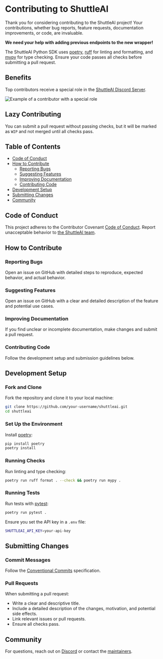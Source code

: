# Contributing to ShuttleAI

Thank you for considering contributing to the ShuttleAI project! Your contributions, whether bug reports, feature requests, documentation improvements, or code, are invaluable.

**We need your help with adding previous endpoints to the new wrapper!**

The ShuttleAI Python SDK uses [poetry](https://python-poetry.org/), [ruff](https://github.com/astral-sh/ruff) for linting and formatting, and [mypy](https://github.com/python/mypy) for type checking. Ensure your code passes all checks before submitting a pull request.

## Benefits
Top contributors receive a special role in the [ShuttleAI Discord Server](https://discord.gg/shuttleai).

![Example of a contributor with a special role](https://cdn.discordapp.com/attachments/1181912564553232444/1246701293523828817/image.png?ex=665d588e&is=665c070e&hm=5f0d1bfad1fbfad95076de6dc8616c177cd73d548c99537c5901d959121c42c8&)

## Lazy Contributing
You can submit a pull request without passing checks, but it will be marked as `WIP` and not merged until all checks pass.

## Table of Contents
- [Code of Conduct](#code-of-conduct)
- [How to Contribute](#how-to-contribute)
  - [Reporting Bugs](#reporting-bugs)
  - [Suggesting Features](#suggesting-features)
  - [Improving Documentation](#improving-documentation)
  - [Contributing Code](#contributing-code)
- [Development Setup](#development-setup)
- [Submitting Changes](#submitting-changes)
- [Community](#community)

## Code of Conduct
This project adheres to the Contributor Covenant [Code of Conduct](CODE_OF_CONDUCT.md). Report unacceptable behavior to [the ShuttleAI team](mailto:chris@shuttleai.app).

## How to Contribute

### Reporting Bugs
Open an issue on GitHub with detailed steps to reproduce, expected behavior, and actual behavior.

### Suggesting Features
Open an issue on GitHub with a clear and detailed description of the feature and potential use cases.

### Improving Documentation
If you find unclear or incomplete documentation, make changes and submit a pull request.

### Contributing Code
Follow the development setup and submission guidelines below.

## Development Setup

### Fork and Clone
Fork the repository and clone it to your local machine:
```sh
git clone https://github.com/your-username/shuttleai.git
cd shuttleai
```

### Set Up the Environment
Install [poetry](https://python-poetry.org/):
```sh
pip install poetry
poetry install
```

### Running Checks
Run linting and type checking:
```sh
poetry run ruff format . --check && poetry run mypy .
```

### Running Tests
Run tests with [pytest](https://docs.pytest.org/en/latest/):
```sh
poetry run pytest .
```
Ensure you set the API key in a `.env` file:
```sh
SHUTTLEAI_API_KEY=your-api-key
```

## Submitting Changes

### Commit Messages
Follow the [Conventional Commits](https://www.conventionalcommits.org/en/v1.0.0/) specification.

### Pull Requests
When submitting a pull request:
- Write a clear and descriptive title.
- Include a detailed description of the changes, motivation, and potential side effects.
- Link relevant issues or pull requests.
- Ensure all checks pass.

## Community
For questions, reach out on [Discord](https://discord.gg/shuttleai) or contact the [maintainers](https://github.com/shuttleai/shuttleai-python/graphs/contributors).